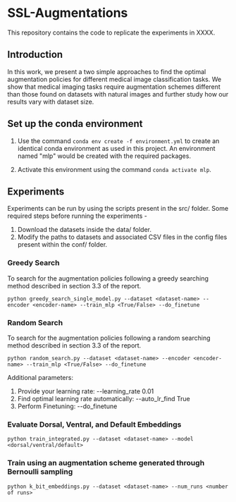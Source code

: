 # SSL-Augmentations
This repository contains the code to replicate the experiments in XXXX.
<A project to investigate and study the optimal invariances in different Medical Imaging Tasks>

## Introduction
In this work, we present a two simple approaches to find the optimal augmentation policies for different medical image classification tasks. We show that medical imaging tasks require augmentation schemes different than those found on datasets with natural images and further study how our results vary with dataset size.


## Set up the conda environment
1. Use the command `conda env create -f environment.yml` to create an identical conda environment as used in this project. An environment named "mlp" would be created with the required packages.

2. Activate this environment using the command `conda activate mlp`.


## Experiments

Experiments can be run by using the scripts present in the src/ folder. Some required steps before running the experiments -

1. Download the datasets inside the data/ folder.
2. Modify the paths to datasets and associated CSV files in the config files present within the conf/ folder.

### Greedy Search
To search for the augmentation policies following a greedy searching method described in section 3.3 of the report.

```
python greedy_search_single_model.py --dataset <dataset-name> --encoder <encoder-name> --train_mlp <True/False> --do_finetune

```

### Random Search
To search for the augmentation policies following a random searching method described in section 3.3 of the report.

```
python random_search.py --dataset <dataset-name> --encoder <encoder-name> --train_mlp <True/False> --do_finetune

```

Additional parameters: 

1. Provide your learning rate: --learning_rate 0.01
2. Find optimal learning rate automatically: --auto_lr_find True
3. Perform Finetuning: --do_finetune


### Evaluate Dorsal, Ventral, and Default Embeddings

```
python train_integrated.py --dataset <dataset-name> --model <dorsal/ventral/default>
```

### Train using an augmentation scheme generated through Bernoulli sampling

```
python k_bit_embeddings.py --dataset <dataset-name> --num_runs <number of runs>
```